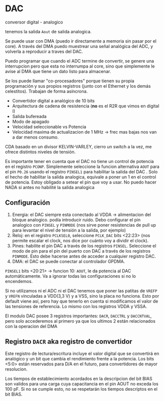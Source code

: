 # DAC

conversor digital - analogico

tenemos la salida `Aout` de salida analogica.

Se puede usar con DMA (puedo ir directamente a memoria sin pasar por el core). A través del DMA puedo muestrear una señal analógica del ADC, y volverla a reproducir a traves del DAC.

Puedo programar que cuando el ADC termine de convertir, se genere una interrupcion pero que esta no interrumpa al core, sino que simplemente le avise al DMA que tiene un dato listo para almacenar.

Se los puede llamar "co-procesadores" porque tienen su propia programación y sus propios registros (junto con el Ethernet y los demás celestitos). Trabajan de forma asíncrona.


- Convertidor digital a analógico de 10 bits
- Arquitectura de cadena de resistencia (**no** es el R2R que vimos en digital I)
- Salida bufereada
- Modo de apagado
- Velocidad seleccionable vs Potencia
- Velocidad maxima de actualizacion de 1 MHz -> frec mas bajas nos van a dar menos consumo.

CDA basado en un divisor KELVIN-VARLEY, cierro un switch a la vez, me ofrece distintos niveles de tensión.  

Es importante tener en cuenta que el DAC no tiene un control de potencia en el registro `PCONP`. Simplemente seleccione la funcion alternativa `AOUT` para el pin `P0.26` usando el registro `PINSEL1` para habilitar la salida del DAC
. Solo el hecho de habilitar la salida analogica, equivale a  poner un 1 en el control de potencia. Estoy obligado a setear el pin que voy a usar. No puedo hacer NADA si antes no habilité la salida analogica

## Configuración

1) Energia: el DAC siempre esta conectado al VDDA -> alimentacion del bloque analogico. podía introducir ruido. Debo configurar el pin analogico con `PINSEL` y `PINMODE` (nos sirve poner resistencias de pull up para levantar el nivel de tensión a la salida, por ejemplo)
2) Reloj: en el registro `PCLKSEL0`, seleccione `PCLK_DAC` bits <22:23> (nos permite escalar el clock, nos dice por cuánto voy a dividir el clock).
3) Pines: habilite el pin DAC a través de los registros `PINSEL`. Seleccione el modo de pin para el pin del puerto con DAC a través de los registros `PINMODE`. Esto debe hacerse antes de acceder a cualquier registro DAC.
4) DMA: el DAC se puede conectar al controlador GPDMA.

`PINSEL1` bits <20:21> -> funcion 10: `AOUT`, le da potencia al DAC automáticamente. Va a ignorar todas las configuraciones si no lo encendemos.

Si no utilizamos ni el ADC ni el DAC tenemos que poner las patitas de `VREFP` y `VREFN` vinculadas a VDD(3,3 V) y a VSS, sino la placa no funciona. Esto por default viene así, pero hay que tenerlo en cuenta si modificamos el valor de las tensiones de referencia. Lo mismo con los registros VDDA y VSSA. 

El modulo DAC posee 3 registros importantes: `DACR`, `DACCTRL` y `DACCNTVAL`, pero solo accederemos al primero ya que los ultimos 2 están relacionados con la operacion del DMA 

## Registro `DACR` aka registro de convertidor

Este registro de lectura/escritura incluye el valor digital que se convertirá en analógico y un bit que cambia el rendimiento frente a la potencia. Los bits <5:0> están reservados para D/A en el futuro, para convertidores de mayor resolucion.

Los tiempos de establecimiento acordados en la descripcion del bit BIAS son validos para una carga cuya capacitancia en el pin AOUT no exceda los 100 pF. Si no se cumple esto, no se respetarán los tiempos descriptos en el bit BIAS.

